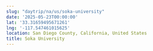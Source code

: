 ```yaml
---
slug: "daytrip/na/us/soka-university"
date: '2025-05-23T00:00:00'
lat: '33.31659495671261'
lng: '-117.547461015625'
location: San Diego County, California, United States
title: Soka University
---
```



